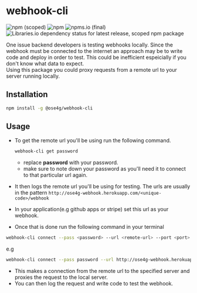 # webhook-cli

![npm (scoped)](https://img.shields.io/npm/v/@ose4g/webhook-cli)
![npm](https://img.shields.io/npm/dw/@ose4g/webhook-cli)
![npms.io (final)](https://img.shields.io/npms-io/maintenance-score/@ose4g/webhook-cli)
![Libraries.io dependency status for latest release, scoped npm package](https://img.shields.io/librariesio/release/npm/@ose4g/cron-manager)

One issue backend developers is testing webhooks locally.
Since the webhook must be connected to the internet an approach may be to write code and deploy in order to test.
This could be inefficient espeicially if you don't know what data to expect.  
Using this package you could proxy requests from a remote url to your server running locally.

## Installation

```bash
npm install -g @ose4g/webhook-cli
```

## Usage

- To get the remote url you'll be using run the following command.

  ```bash
  webhook-cli get password
  ```

  - replace **password** with your password.
  - make sure to note down your password as you'll need it to connect to that particular url again.

- It then logs the remote url you'll be using for testing. The urls are usually in the pattern `http://ose4g-webhook.herokuapp.com/<unique-code>/webhook`

- In your application(e.g github apps or stripe) set this url as your webhook.

- Once that is done run the following command in your terminal

```bash
webhook-cli connect --pass <password> --url <remote-url> --port <port> --path <path>
```

e.g

```bash
webhook-cli connect --pass password --url http://ose4g-webhook.herokuapp.com/<unique-code>/webhook --port 3000 --path /api/v1/webhook
```

- This makes a connection from the remote url to the specified server and proxies the request to the local server.
- You can then log the request and write code to test the webhook.
